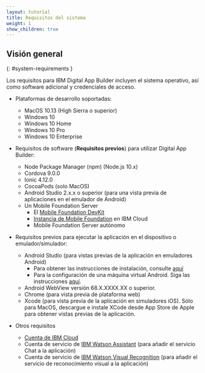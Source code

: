 ```yaml
---
layout: tutorial
title: Requisitos del sistema
weight: 1
show_children: true
---
```

<!-- NLS_CHARSET=UTF-8 -->
## Visión general
{: #system-requirements }

Los requisitos para IBM Digital App Builder incluyen el sistema operativo, así como software adicional y credenciales de acceso. 

* Plataformas de desarrollo soportadas: 

    * MacOS 10.13 (High Sierra o superior) 
    * Windows 10
    * Windows 10 Home
    * Windows 10 Pro
    * Windows 10 Enterprise

* Requisitos de software (**Requisitos previos**) para utilizar Digital App Builder: 

    * Node Package Manager (npm) (Node.js 10.x)
    * Cordova 9.0.0
    * Ionic 4.12.0
    * CocoaPods (solo MacOS)
    * Android Studio 2.x.x o superior (para una vista previa de aplicaciones en el emulador de Android)
    * Un Mobile Foundation Server
        * El [Mobile Foundation DevKit](http://mobilefirstplatform.ibmcloud.com/downloads/#developer-kit)
        * [Instancia de Mobile Foundation](https://cloud.ibm.com/catalog/services/mobile-foundation) en IBM Cloud
        * Mobile Foundation Server autónomo

* Requisitos previos para ejecutar la aplicación en el dispositivo o emulador/simulador:

    * Android Studio (para vistas previas de la aplicación en emuladores Android)
        * Para obtener las instrucciones de instalación, consulte [aquí](https://developer.android.com/studio/)
        * Para la configuración de una máquina virtual Android. Siga las instrucciones [aquí](https://developer.android.com/studio/releases/emulator).
    * Android WebView versión 68.X.XXXX.XX o superior. 
    * Chrome (para vista previa de plataforma web)
    * Xcode (para vista previa de la aplicación en simuladores iOS). Sólo para MacOS, descargue e instale XCode desde App Store de Apple para obtener vistas previas de la aplicación.

* Otros requisitos

    * [Cuenta de IBM Cloud](https://cloud.ibm.com/registration)
    * Cuenta de servicio de [IBM Watson Assistant](https://cloud.ibm.com/catalog/services/watson-assistant) (para añadir el servicio Chat a la aplicación) 
    * Cuenta de servicio de [IBM Watson Visual Recognition](https://cloud.ibm.com/developer/watson/starter-kits/watson-visual-recognition-basic) (para añadir el servicio de reconocimiento visual a la aplicación) 

